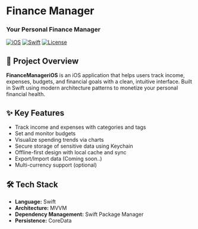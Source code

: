 # Finance Manager
### Your Personal Finance Manager

 [![iOS](https://img.shields.io/badge/platform-iOS-blue)]() [![Swift](https://img.shields.io/badge/swift-5.9-orange)]() [![License](https://img.shields.io/badge/license-MIT-lightgrey)]()

## 🚀 Project Overview

**FinanceManageriOS** is an iOS application that helps users track income, expenses, budgets, and financial goals with a clean, intuitive interface. Built in Swift using modern architecture patterns to monetize your personal financial health.

## ✨ Key Features

- Track income and expenses with categories and tags  
- Set and monitor budgets
- Visualize spending trends via charts  
- Secure storage of sensitive data using Keychain
- Offline-first design with local cache and sync  
- Export/Import data (Coming soon..)  
- Multi-currency support (optional)  


## 🛠 Tech Stack

- **Language:** Swift  
- **Architecture:** MVVM 
- **Dependency Management:** Swift Package Manager 
- **Persistence:** CoreData  
